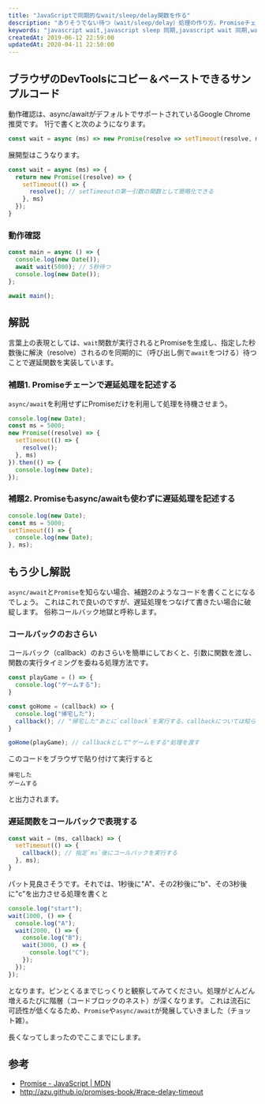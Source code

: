 ```yaml
---
title: "JavaScriptで同期的なwait/sleep/delay関数を作る"
description: "ありそうでない待つ（wait/sleep/delay）処理の作り方。Promiseチェーンとコールバックでの表現についても解説しました。"
keywords: "javascript wait,javascript sleep 同期,javascript wait 同期,wait javascript,js wait,javascript sleep,promise wait,javascript wait sleep,javascript delay,await wait javascript,nodejs,filesystem,javascript,wait,sleep,delay"
createdAt: 2019-06-12 22:59:00
updatedAt: 2020-04-11 22:50:00
---
```


## ブラウザのDevToolsにコピー＆ペーストできるサンプルコード

動作確認は、async/awaitがデフォルトでサポートされているGoogle Chrome推奨です。
1行で書くと次のようになります。

```javascript
const wait = async (ms) => new Promise(resolve => setTimeout(resolve, ms));
```

展開型はこうなります。

```js
const wait = async (ms) => {
  return new Promise((resolve) => {
    setTimeout(() => {
      resolve(); // setTimeoutの第一引数の関数として簡略化できる
    }, ms)
  });
}
```

### 動作確認

```javascript
const main = async () => {
  console.log(new Date());
  await wait(5000); // 5秒待つ
  console.log(new Date());
};

await main();
```

## 解説

言葉上の表現としては、`wait`関数が実行されるとPromiseを生成し、指定した秒数後に解決（resolve）されるのを同期的に（呼び出し側で`await`をつける）待つことで遅延関数を実装しています。

### 補題1. Promiseチェーンで遅延処理を記述する

`async/await`を利用せずにPromiseだけを利用して処理を待機させまう。

```javascript
console.log(new Date);
const ms = 5000;
new Promise((resolve) => {
  setTimeout(() => {
    resolve();
  }, ms)
}).then(() => {
  console.log(new Date);
});
```

### 補題2. Promiseもasync/awaitも使わずに遅延処理を記述する

```javascript
console.log(new Date);
const ms = 5000;
setTimeout(() => {
  console.log(new Date);
}, ms);
```

## もう少し解説

`async/await`と`Promise`を知らない場合、補題2のようなコードを書くことになるでしょう。
これはこれで良いのですが、遅延処理をつなげて書きたい場合に破綻します。
俗称コールバック地獄と呼称します。

### コールバックのおさらい

コールバック（callback）のおさらいを簡単にしておくと、引数に関数を渡し、関数の実行タイミングを委ねる処理方法です。

```javascript
const playGame = () => {
  console.log("ゲームする");
}

const goHome = (callback) => {
  console.log("帰宅した");
  callback(); // "帰宅した"あとに`callback`を実行する。callbackについては知らない。
}

goHome(playGame); // callbackとして"ゲームをする"処理を渡す
```

このコードをブラウザで貼り付けて実行すると

```
帰宅した
ゲームする
```

と出力されます。

### 遅延関数をコールバックで表現する

```javascript
const wait = (ms, callback) => {
  setTimeout(() => {
    callback(); // 指定`ms`後にコールバックを実行する
  }, ms);
}
```

パット見良さそうです。それでは、1秒後に"A"、その2秒後に"b"、その3秒後に"c"を出力させる処理を書くと

```javascript
console.log("start");
wait(1000, () => {
  console.log("A");
  wait(2000, () => {
    console.log("B");
    wait(3000, () => {
      console.log("C");
    });
  });
});
```

となります。ピンとくるまでじっくりと観察してみてください。処理がどんどん増えるたびに階層（コードブロックのネスト）が深くなります。
これは流石に可読性が低くなるため、`Promise`や`async/await`が発展していきました（チョット雑）。

長くなってしまったのでここまでにします。

## 参考

* [Promise \- JavaScript \| MDN](https://developer.mozilla.org/ja/docs/Web/JavaScript/Reference/Global_Objects/Promise)
* http://azu.github.io/promises-book/#race-delay-timeout

